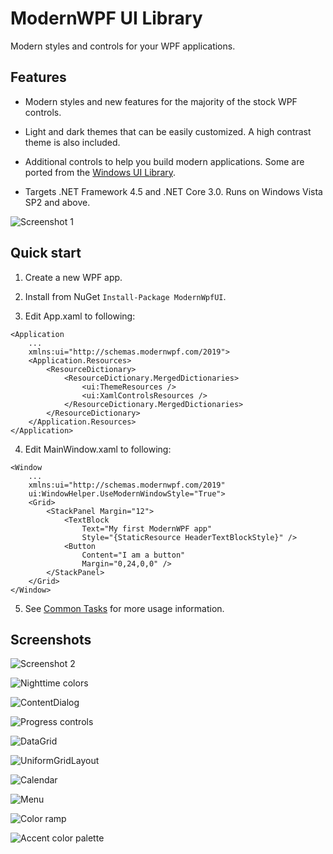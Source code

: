 # ModernWPF UI Library
Modern styles and controls for your WPF applications.

## Features
* Modern styles and new features for the majority of the stock WPF controls.

* Light and dark themes that can be easily customized. A high contrast theme is also included.

* Additional controls to help you build modern applications. Some are ported from the [Windows UI Library](https://github.com/microsoft/microsoft-ui-xaml).

* Targets .NET Framework 4.5 and .NET Core 3.0. Runs on Windows Vista SP2 and above.

![Screenshot 1](docs/images/ControlPalette1.png "Screenshot 1")

## Quick start
1. Create a new WPF app.

2. Install from NuGet `Install-Package ModernWpfUI`.

3. Edit App.xaml to following:
```xaml
<Application
    ...
    xmlns:ui="http://schemas.modernwpf.com/2019">
    <Application.Resources>
        <ResourceDictionary>
            <ResourceDictionary.MergedDictionaries>
                <ui:ThemeResources />
                <ui:XamlControlsResources />
            </ResourceDictionary.MergedDictionaries>
        </ResourceDictionary>
    </Application.Resources>
</Application>
```

4. Edit MainWindow.xaml to following:
```xaml
<Window
    ...
    xmlns:ui="http://schemas.modernwpf.com/2019"
    ui:WindowHelper.UseModernWindowStyle="True">
    <Grid>
        <StackPanel Margin="12">
            <TextBlock
                Text="My first ModernWPF app"
                Style="{StaticResource HeaderTextBlockStyle}" />
            <Button
                Content="I am a button"
                Margin="0,24,0,0" />
        </StackPanel>
    </Grid>
</Window>
```

5. See [Common Tasks](https://github.com/Kinnara/ModernWpf/wiki/Common-Tasks) for more usage information.

## Screenshots
![Screenshot 2](docs/images/ControlPalette2.png "Screenshot 2")

![Nighttime colors](docs/images/Nighttime.png "Easily customize colors")

![ContentDialog](docs/images/ContentDialog.png "ContentDialog")

![Progress controls](docs/images/Progress.png "Progress controls")

![DataGrid](docs/images/DataGrid.png "DataGrid")

![UniformGridLayout](docs/images/UniformGridLayout.png "UniformGridLayout")

![Calendar](docs/images/Calendar.png "Calendar")

![Menu](docs/images/Menu.png "Menu")

![Color ramp](docs/images/ColorRamp.png "Color ramp")

![Accent color palette](docs/images/AccentColorPalette.png "Accent color palette")
